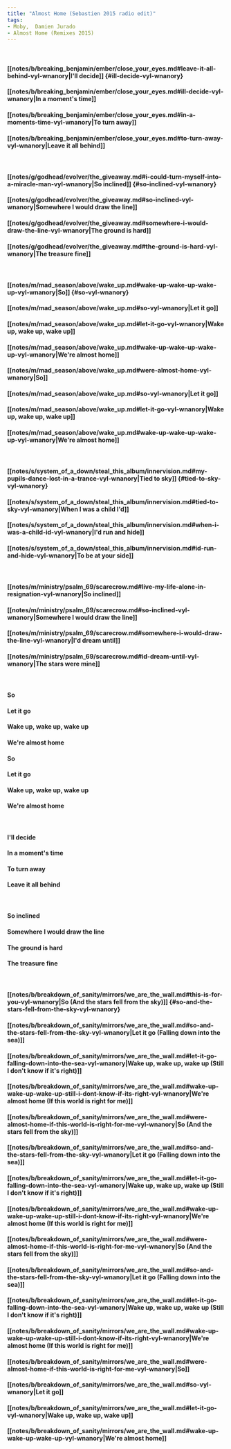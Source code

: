 ```yaml
---
title: "Almost Home (Sebastien 2015 radio edit)"
tags:
- Moby,  Damien Jurado
- Almost Home (Remixes 2015)
---
```

&nbsp;
#### [[notes/b/breaking_benjamin/ember/close_your_eyes.md#leave-it-all-behind-vyl-wnanory|I'll decide]] {#ill-decide-vyl-wnanory}
#### [[notes/b/breaking_benjamin/ember/close_your_eyes.md#ill-decide-vyl-wnanory|In a moment's time]]
#### [[notes/b/breaking_benjamin/ember/close_your_eyes.md#in-a-moments-time-vyl-wnanory|To turn away]]
#### [[notes/b/breaking_benjamin/ember/close_your_eyes.md#to-turn-away-vyl-wnanory|Leave it all behind]]
&nbsp;
#### [[notes/g/godhead/evolver/the_giveaway.md#i-could-turn-myself-into-a-miracle-man-vyl-wnanory|So inclined]] {#so-inclined-vyl-wnanory}
#### [[notes/g/godhead/evolver/the_giveaway.md#so-inclined-vyl-wnanory|Somewhere I would draw the line]]
#### [[notes/g/godhead/evolver/the_giveaway.md#somewhere-i-would-draw-the-line-vyl-wnanory|The ground is hard]]
#### [[notes/g/godhead/evolver/the_giveaway.md#the-ground-is-hard-vyl-wnanory|The treasure fine]]
&nbsp;
#### [[notes/m/mad_season/above/wake_up.md#wake-up-wake-up-wake-up-vyl-wnanory|So]] {#so-vyl-wnanory}
#### [[notes/m/mad_season/above/wake_up.md#so-vyl-wnanory|Let it go]]
#### [[notes/m/mad_season/above/wake_up.md#let-it-go-vyl-wnanory|Wake up, wake up, wake up]]
#### [[notes/m/mad_season/above/wake_up.md#wake-up-wake-up-wake-up-vyl-wnanory|We're almost home]]
#### [[notes/m/mad_season/above/wake_up.md#were-almost-home-vyl-wnanory|So]]
#### [[notes/m/mad_season/above/wake_up.md#so-vyl-wnanory|Let it go]]
#### [[notes/m/mad_season/above/wake_up.md#let-it-go-vyl-wnanory|Wake up, wake up, wake up]]
#### [[notes/m/mad_season/above/wake_up.md#wake-up-wake-up-wake-up-vyl-wnanory|We're almost home]]
&nbsp;
#### [[notes/s/system_of_a_down/steal_this_album/innervision.md#my-pupils-dance-lost-in-a-trance-vyl-wnanory|Tied to sky]] {#tied-to-sky-vyl-wnanory}
#### [[notes/s/system_of_a_down/steal_this_album/innervision.md#tied-to-sky-vyl-wnanory|When I was a child I'd]]
#### [[notes/s/system_of_a_down/steal_this_album/innervision.md#when-i-was-a-child-id-vyl-wnanory|I'd run and hide]]
#### [[notes/s/system_of_a_down/steal_this_album/innervision.md#id-run-and-hide-vyl-wnanory|To be at your side]]
&nbsp;
#### [[notes/m/ministry/psalm_69/scarecrow.md#live-my-life-alone-in-resignation-vyl-wnanory|So inclined]]
#### [[notes/m/ministry/psalm_69/scarecrow.md#so-inclined-vyl-wnanory|Somewhere I would draw the line]]
#### [[notes/m/ministry/psalm_69/scarecrow.md#somewhere-i-would-draw-the-line-vyl-wnanory|I'd dream until]]
#### [[notes/m/ministry/psalm_69/scarecrow.md#id-dream-until-vyl-wnanory|The stars were mine]]
&nbsp;
#### So
#### Let it go
#### Wake up, wake up, wake up
#### We're almost home
#### So
#### Let it go
#### Wake up, wake up, wake up
#### We're almost home
&nbsp;
#### I'll decide
#### In a moment's time
#### To turn away
#### Leave it all behind
&nbsp;
#### So inclined
#### Somewhere I would draw the line
#### The ground is hard
#### The treasure fine
&nbsp;
#### [[notes/b/breakdown_of_sanity/mirrors/we_are_the_wall.md#this-is-for-you-vyl-wnanory|So (And the stars fell from the sky)]] {#so-and-the-stars-fell-from-the-sky-vyl-wnanory}
#### [[notes/b/breakdown_of_sanity/mirrors/we_are_the_wall.md#so-and-the-stars-fell-from-the-sky-vyl-wnanory|Let it go (Falling down into the sea)]]
#### [[notes/b/breakdown_of_sanity/mirrors/we_are_the_wall.md#let-it-go-falling-down-into-the-sea-vyl-wnanory|Wake up, wake up, wake up (Still I don't know if it's right)]]
#### [[notes/b/breakdown_of_sanity/mirrors/we_are_the_wall.md#wake-up-wake-up-wake-up-still-i-dont-know-if-its-right-vyl-wnanory|We're almost home (If this world is right for me)]]
#### [[notes/b/breakdown_of_sanity/mirrors/we_are_the_wall.md#were-almost-home-if-this-world-is-right-for-me-vyl-wnanory|So (And the stars fell from the sky)]]
#### [[notes/b/breakdown_of_sanity/mirrors/we_are_the_wall.md#so-and-the-stars-fell-from-the-sky-vyl-wnanory|Let it go (Falling down into the sea)]]
#### [[notes/b/breakdown_of_sanity/mirrors/we_are_the_wall.md#let-it-go-falling-down-into-the-sea-vyl-wnanory|Wake up, wake up, wake up (Still I don't know if it's right)]]
#### [[notes/b/breakdown_of_sanity/mirrors/we_are_the_wall.md#wake-up-wake-up-wake-up-still-i-dont-know-if-its-right-vyl-wnanory|We're almost home (If this world is right for me)]]
#### [[notes/b/breakdown_of_sanity/mirrors/we_are_the_wall.md#were-almost-home-if-this-world-is-right-for-me-vyl-wnanory|So (And the stars fell from the sky)]]
#### [[notes/b/breakdown_of_sanity/mirrors/we_are_the_wall.md#so-and-the-stars-fell-from-the-sky-vyl-wnanory|Let it go (Falling down into the sea)]]
#### [[notes/b/breakdown_of_sanity/mirrors/we_are_the_wall.md#let-it-go-falling-down-into-the-sea-vyl-wnanory|Wake up, wake up, wake up (Still I don't know if it's right)]]
#### [[notes/b/breakdown_of_sanity/mirrors/we_are_the_wall.md#wake-up-wake-up-wake-up-still-i-dont-know-if-its-right-vyl-wnanory|We're almost home (If this world is right for me)]]
#### [[notes/b/breakdown_of_sanity/mirrors/we_are_the_wall.md#were-almost-home-if-this-world-is-right-for-me-vyl-wnanory|So]]
#### [[notes/b/breakdown_of_sanity/mirrors/we_are_the_wall.md#so-vyl-wnanory|Let it go]]
#### [[notes/b/breakdown_of_sanity/mirrors/we_are_the_wall.md#let-it-go-vyl-wnanory|Wake up, wake up, wake up]]
#### [[notes/b/breakdown_of_sanity/mirrors/we_are_the_wall.md#wake-up-wake-up-wake-up-vyl-wnanory|We're almost home]]
